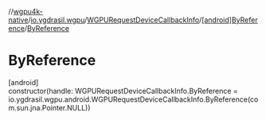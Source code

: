 //[wgpu4k-native](../../../../index.md)/[io.ygdrasil.wgpu](../../index.md)/[WGPURequestDeviceCallbackInfo](../index.md)/[[android]ByReference](index.md)/[ByReference](-by-reference.md)

# ByReference

[android]\
constructor(handle: WGPURequestDeviceCallbackInfo.ByReference = io.ygdrasil.wgpu.android.WGPURequestDeviceCallbackInfo.ByReference(com.sun.jna.Pointer.NULL))